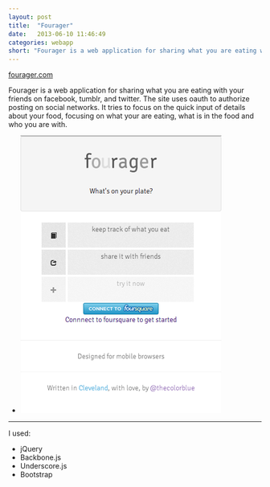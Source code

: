 ```yaml
---
layout: post
title:  "Fourager"
date:   2013-06-10 11:46:49
categories: webapp
short: "Fourager is a web application for sharing what you are eating with your friends on facebook, tumblr, and twitter."
---
```


<a href="http://fourager.com" class="btn">fourager.com</a>

Fourager is a web application for sharing what you are eating with your friends on facebook, tumblr, and twitter. The site uses oauth to authorize posting on social networks. It tries to focus on the quick input of details about your food, focusing on what your are eating, what is in the food and who you are with. 


<ul class="slides">
	<li>
		<img alt="home page" src="/css/images/fourager-1.png">
	</li>
</ul>
<hr class="clear">

I used:

 - jQuery
 - Backbone.js
 - Underscore.js
 - Bootstrap